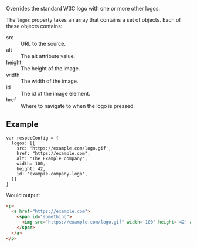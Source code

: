 Overrides the standard W3C logo with one or more other logos.

The `logos` property takes an array that contains a set of objects. Each of these objects contains:

<dl>
  <dt>src</dt>
  <dd>URL to the source.</dd>
  <dt>alt</dt>
  <dd>The alt attribute value.</dd>
  <dt>height</dt>
  <dd>The height of the image.</dd>
  <dt>width</dt>
  <dd>The width of the image.</dd>
  <dt>id</dt>
  <dd>The id of the image element.</dd>
  <dt>href</dt>
  <dd>Where to navigate to when the logo is pressed.</dd>
</dl>

## Example
```JS
var respecConfig = {
  logos: [{
    src: 'https://example.com/logo.gif',
    href: "https://example.com",
    alt: "The Example company",
    width: 100,
    height: 42,
    id: 'example-company-logo',
  }]
}
```

Would output:

```HTML 
<p>
  <a href="https://example.com">
    <span id="something">
      <img src="https://example.com/logo.gif" width='100' height='42' alt='example.com' />
    </span>
  </a>
</p>
```